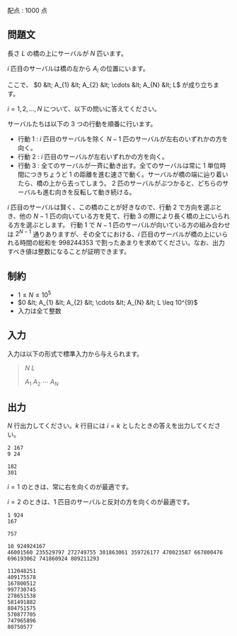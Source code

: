 配点 : $1000$ 点

## 問題文

長さ $L$ の橋の上にサーバルが $N$ 匹います。

$i$ 匹目のサーバルは橋の左から $A_{i}$ の位置にいます。

ここで、 $0 &lt; A_{1} &lt; A_{2} &lt; \cdots &lt; A_{N} &lt; L$ が成り立ちます。

$i = 1, 2, \dots , N$ について、以下の問いに答えてください。

サーバルたちは以下の $3$ つの行動を順番に行います。

- 行動 $1$ : $i$ 匹目のサーバルを除く $N - 1$ 匹のサーバルが左右のいずれかの方を向く。
- 行動 $2$ : $i$ 匹目のサーバルが左右いずれかの方を向く。
- 行動 $3$ : 全てのサーバルが一斉に動き出す。全てのサーバルは常に $1$ 単位時間につきちょうど $1$ の距離を進む速さで動く。サーバルが橋の端に辿り着いたら、橋の上から去ってしまう。 $2$ 匹のサーバルがぶつかると、どちらのサーバルも進む向きを反転して動き続ける。

$i$ 匹目のサーバルは賢く、この橋のことが好きなので、行動 $2$ で方向を選ぶとき、他の $N-1$ 匹の向いている方を見て、行動 $3$ の際により長く橋の上にいられる方を選ぶとします。
行動 $1$ で $N-1$ 匹のサーバルが向いている方の組み合わせは $2^{N-1}$ 通りありますが、その全てにおける、$i$ 匹目のサーバルが橋の上にいられる時間の総和を $998244353$ で割ったあまりを求めてください。なお、出力すべき値は整数になることが証明できます。

## 制約

- $1\leq N\leq 10^{5}$
- $0 &lt; A_{1} &lt; A_{2} &lt; \cdots &lt; A_{N} &lt; L \leq 10^{9}$
- 入力は全て整数

## 入力

入力は以下の形式で標準入力から与えられます。

> $N$ $L$
> 
> $A_{1}$ $A_{2}$ $\cdots$ $A_{N}$

## 出力

$N$ 行出力してください。$k$ 行目には $i=k$ としたときの答えを出力してください。

```input1
2 167
9 24
```

```output1
182
301
```

$i = 1$ のときは、常に右を向くのが最適です。

$i = 2$ のときは、$1$ 匹目のサーバルと反対の方を向くのが最適です。

```input2
1 924
167
```

```output2
757
```

```input3
10 924924167
46001560 235529797 272749755 301863061 359726177 470023587 667800476 696193062 741860924 809211293
```

```output3
112048251
409175578
167800512
997730745
278651538
581491882
884751575
570877705
747965896
80750577
```